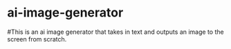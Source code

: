 # ai-image-generator

#This is an ai image generator that takes in text and outputs an image to the screen from scratch.
